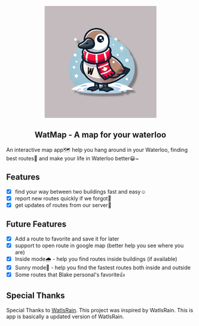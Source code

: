 <p align="center">
  <img src="https://raw.githubusercontent.com/blakejjia/WatMap/main/assets/LaunchIcon.png" width="300px" alt="lunch icon">
</p>
<h2 align="center">WatMap - A map for your waterloo</h2>

An interactive map app🗺️ help you hang around in your Waterloo, finding best routes📍 and make your life in Waterloo better😀~

## Features
- [x] find your way between two buildings fast and easy☺️
- [x] report new routes quickly if we forgot📍
- [x] get updates of routes from our server🛜

## Future Features
- [x] Add a route to favorite and save it for later
- [x] support to open route in google map (better help you see where you are)
- [x] Inside mode🌧️ - help you find routes inside buildings (if available)
- [x] Sunny mode🔆 - help you find the fastest routes both inside and outside
- [x] Some routes that Blake personal's favorite👍

## Special Thanks
Special Thanks to [WatIsRain](https://github.com/lucky-bai/WATisRain). This project was inspired by WatIsRain. This is app is basically a updated version of WatIsRain.
